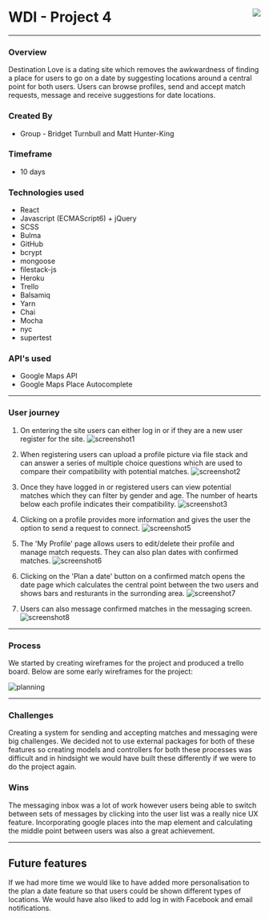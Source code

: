 # WDI - Project 4 <img style='float: right' src='https://ga-dash.s3.amazonaws.com/production/assets/logo-9f88ae6c9c3871690e33280fcf557f33.png'>

---

### Overview
Destination Love is a dating site which removes the awkwardness of finding a place for users to go on a date by suggesting locations around a central point for both users. Users can browse profiles, send and accept match requests, message and receive suggestions for date locations.

### Created By
* Group - Bridget Turnbull and Matt Hunter-King

### Timeframe
* 10 days

### Technologies used

* React
* Javascript (ECMAScript6) + jQuery
* SCSS
* Bulma
* GitHub
* bcrypt
* mongoose
* filestack-js
* Heroku
* Trello
* Balsamiq
* Yarn
* Chai
* Mocha
* nyc
* supertest


### API's used
* Google Maps API
* Google Maps Place Autocomplete

---

### User journey
1. On entering the site users can either log in or if they are a new user register for the site.
![screenshot1](/screenshots/screenshot1.png)

2. When registering users can upload a profile picture via file stack and can answer a series of multiple choice questions which are used to compare their compatibility with potential matches.
![screenshot2](/screenshots/screenshot2.png)

3. Once they have logged in or registered users can view potential matches which they can filter by gender and age. The number of hearts below each profile indicates their compatibility.
![screenshot3](/screenshots/screenshot4.png)

4. Clicking on a profile provides more information and gives the user the option to send a request to connect.
![screenshot5](/screenshots/screenshot5.png)

5. The 'My Profile' page allows users to edit/delete their profile and manage match requests. They can also plan dates with confirmed matches.
![screenshot6](/screenshots/screenshot6.png)

6. Clicking on the 'Plan a date' button on a confirmed match opens the date page which calculates the central point between the two users and shows bars and resturants in the surronding area.
![screenshot7](/screenshots/screenshot7.png)

7. Users can also message confirmed matches in the messaging screen.
![screenshot8](/screenshots/screenshot8.png)
---

### Process
We started by creating wireframes for the project and produced a trello board. Below are some early wireframes for the project:

![planning](/screenshots/planning.png)

---

### Challenges

Creating a system for sending and accepting matches and messaging were big challenges. We decided not to use external packages for both of these features so creating models and controllers for both these processes was difficult and in hindsight we would have built these differently if we were to do the project again.

### Wins

The messaging inbox was a lot of work however users being able to switch between sets of messages by clicking into the user list was a really nice UX feature. Incorporating google places into the map element and calculating the middle point between users was also a great achievement.

---

## Future features

If we had more time we would like to have added more personalisation to the plan a date feature so that users could be shown different types of locations. We would have also liked to add log in with Facebook and email notifications.
